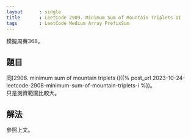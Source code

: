 ```yaml
---
layout      : single
title       : LeetCode 2909. Minimum Sum of Mountain Triplets II
tags        : LeetCode Medium Array PrefixSum
---
```

模擬周賽368。

## 題目

同[2908. minimum sum of mountain triplets i]({% post_url 2023-10-24-leetcode-2908-minimum-sum-of-mountain-triplets-i %})。  
只是測資範圍比較大。  

## 解法

參照上文。  
